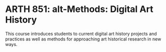 # ARTH 851: alt-Methods: Digital Art History

This course introduces students to current digital art history projects and practices as well as methods for approaching art historical research in new ways.